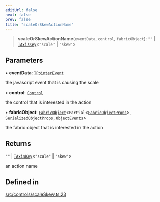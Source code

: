 ```yaml
---
editUrl: false
next: false
prev: false
title: "scaleOrSkewActionName"
---
```


> **scaleOrSkewActionName**(`eventData`, `control`, `fabricObject`): `""` \| [`TAxisKey`](/api/type-aliases/taxiskey/)\<`"scale"` \| `"skew"`\>

## Parameters

• **eventData**: [`TPointerEvent`](/api/type-aliases/tpointerevent/)

the javascript event that is causing the scale

• **control**: [`Control`](/api/classes/control/)

the control that is interested in the action

• **fabricObject**: [`FabricObject`](/api/classes/fabricobject/)\<`Partial`\<[`FabricObjectProps`](/api/interfaces/fabricobjectprops/)\>, [`SerializedObjectProps`](/api/interfaces/serializedobjectprops/), [`ObjectEvents`](/api/interfaces/objectevents/)\>

the fabric object that is interested in the action

## Returns

`""` \| [`TAxisKey`](/api/type-aliases/taxiskey/)\<`"scale"` \| `"skew"`\>

an action name

## Defined in

[src/controls/scaleSkew.ts:23](https://github.com/fabricjs/fabric.js/blob/v6.0.0-rc4/src/controls/scaleSkew.ts#L23)
